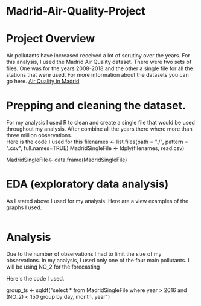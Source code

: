 # Madrid-Air-Quality-Project

# Project Overview
Air pollutants have increased received a lot of scrutiny over the years.  For
this analysis, I used the Madrid Air Quality dataset.  There were two sets of
files.  One was for the years 2008-2018 and the other a single file for all
the stations that were used.  For more information about the datasets you
can go here. [Air Quality in Madrid](https://www.kaggle.com/decide-soluciones/air-quality-madrid)

# Prepping and cleaning the dataset.

For my analysis I used R to clean and create a single file that would be used
throughout my analysis.  After combine all the years there where more than
three million observations.  
Here is the code I used for this
filenames <- list.files(path = "./", pattern = ".csv", full.names=TRUE)
MadridSingleFile <- ldply(filenames, read.csv)

MadridSingleFile<- data.frame(MadridSingleFile)

# EDA (exploratory data analysis)

As I stated above I used for my analysis.  Here are a view examples of the
graphs I used.

![]()



# Analysis

Due to the number of observations I had to limit the size of my observations.  In my analysis, I used only one of the four main pollutants.  I will be using NO_2 for the forecasting

Here's the code I used.

group_ts <- sqldf("select *
                  from MadridSingleFile
                  where year > 2016 and (NO_2) < 150
                  group by day, month, year")
